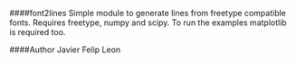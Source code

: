####font2lines
Simple module to generate lines from freetype compatible fonts. 
Requires freetype, numpy and scipy. To run the examples matplotlib is required too.

####Author
Javier Felip Leon